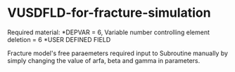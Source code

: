 # VUSDFLD-for-fracture-simulation

Required material: 
*DEPVAR = 6, Variable number controlling element deletion = 6
*USER DEFINED FIELD

Fracture model's free paraemeters required input to Subroutine manually by simply changing the value of arfa, beta and gamma in parameters. 

